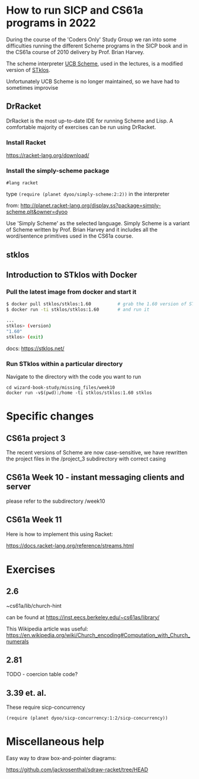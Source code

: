 # How to run SICP and CS61a programs in 2022

During the course of the 'Coders Only' Study Group we ran into some difficulties
running the different Scheme programs in the SICP book and in the CS61a course
of 2010 delivery by Prof. Brian Harvey.

The scheme interpreter [UCB Scheme](https://people.eecs.berkeley.edu/~bh/61a-pages/Scheme/), used in the lectures,
is a modified version of [STklos](https://www.stklos.net/).

Unfortunately UCB Scheme is no longer maintained, so we have had to sometimes improvise


## DrRacket

DrRacket is the most up-to-date IDE for running Scheme and Lisp. 
A comfortable majority of exercises can be run using DrRacket.

### Install Racket

https://racket-lang.org/download/

### Install the simply-scheme package
`#lang racket`

type `(require (planet dyoo/simply-scheme:2:2))` in the interpreter

from:
http://planet.racket-lang.org/display.ss?package=simply-scheme.plt&owner=dyoo

Use 'Simply Scheme' as the selected language. Simply Scheme is a variant of Scheme written
by Prof. Brian Harvey and it includes all the word/sentence primitives used in the
CS61a course.


## stklos

## Introduction to STklos with Docker

### Pull the latest image from docker and start it

``` bash
$ docker pull stklos/stklos:1.60          # grab the 1.60 version of STklos
$ docker run -ti stklos/stklos:1.60       # and run it

...
stklos> (version)
"1.60"
stklos> (exit)
```

docs: https://stklos.net/

### Run STklos within a particular directory

Navigate to the directory with the code you want to run

```
cd wizard-book-study/missing_files/week10
docker run -v$(pwd):/home -ti stklos/stklos:1.60 stklos
```


# Specific changes

## CS61a project 3
The recent versions of Scheme are now case-sensitive, we have rewritten the project files in
the /project_3 subdirectory with correct casing


## CS61a Week 10 - instant messaging clients and server

please refer to the subdirectory /week10

## CS61a Week 11

Here is how to implement this using Racket:

https://docs.racket-lang.org/reference/streams.html

# Exercises 

## 2.6

~cs61a/lib/church-hint

can be found at https://inst.eecs.berkeley.edu/~cs61as/library/

This Wikipedia article was useful:
https://en.wikipedia.org/wiki/Church_encoding#Computation_with_Church_numerals

## 2.81

TODO - coercion table code?

## 3.39 et. al.
These require sicp-concurrency


```
(require (planet dyoo/sicp-concurrency:1:2/sicp-concurrency))
```


# Miscellaneous help

Easy way to draw box-and-pointer diagrams:

https://github.com/jackrosenthal/sdraw-racket/tree/HEAD
